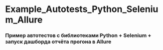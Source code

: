 # Example_Autotests_Python_Selenium_Allure
### Пример автотестов с библиотеками Python + Selenium + запуск дашборда отчёта прогона в Allure
